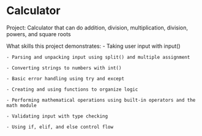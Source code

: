 # Calculator

Project:
    Calculator that can do addition, division, multiplication, division, powers, and square roots

What skills this project demonstrates:
    - Taking user input with input()

    - Parsing and unpacking input using split() and multiple assignment

    - Converting strings to numbers with int()

    - Basic error handling using try and except

    - Creating and using functions to organize logic

    - Performing mathematical operations using built-in operators and the math module

    - Validating input with type checking

    - Using if, elif, and else control flow

 